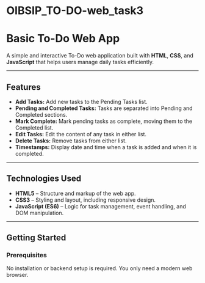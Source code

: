 # OIBSIP_TO-DO-web_task3
# Basic To-Do Web App

A simple and interactive To-Do web application built with **HTML**, **CSS**, and **JavaScript** that helps users manage daily tasks efficiently.

---

## Features

- **Add Tasks:** Add new tasks to the Pending Tasks list.
- **Pending and Completed Tasks:** Tasks are separated into Pending and Completed sections.
- **Mark Complete:** Mark pending tasks as complete, moving them to the Completed list.
- **Edit Tasks:** Edit the content of any task in either list.
- **Delete Tasks:** Remove tasks from either list.
- **Timestamps:** Display date and time when a task is added and when it is completed.

---

## Technologies Used

- **HTML5** – Structure and markup of the web app.
- **CSS3** – Styling and layout, including responsive design.
- **JavaScript (ES6)** – Logic for task management, event handling, and DOM manipulation.

---

## Getting Started

### Prerequisites

No installation or backend setup is required. You only need a modern web browser.

